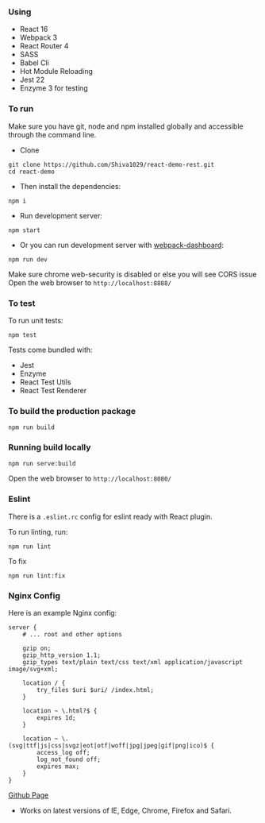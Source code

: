 ### Using

* React 16
* Webpack 3
* React Router 4
* SASS
* Babel Cli
* Hot Module Reloading
* Jest 22
* Enzyme 3 for testing

### To run
Make sure you have git, node and npm installed globally and accessible through the command line.

* Clone

```
git clone https://github.com/Shiva1029/react-demo-rest.git
cd react-demo
```

* Then install the dependencies:

```
npm i
```

* Run development server:

```
npm start
```


* Or you can run development server with [webpack-dashboard](https://github.com/FormidableLabs/webpack-dashboard):

```
npm run dev
```
Make sure chrome web-security is disabled or else you will see CORS issue
Open the web browser to `http://localhost:8888/`

### To test
To run unit tests:

```
npm test
```

Tests come bundled with:

* Jest
* Enzyme
* React Test Utils
* React Test Renderer

### To build the production package

```
npm run build
```

### Running build locally

```
npm run serve:build
```
Open the web browser to `http://localhost:8080/`

### Eslint
There is a `.eslint.rc` config for eslint ready with React plugin.

To run linting, run:

```
npm run lint
```

To fix

```
npm run lint:fix
```

### Nginx Config

Here is an example Nginx config:

```
server {
	# ... root and other options

	gzip on;
	gzip_http_version 1.1;
	gzip_types text/plain text/css text/xml application/javascript image/svg+xml;

	location / {
		try_files $uri $uri/ /index.html;
	}

	location ~ \.html?$ {
		expires 1d;
	}

	location ~ \.(svg|ttf|js|css|svgz|eot|otf|woff|jpg|jpeg|gif|png|ico)$ {
		access_log off;
		log_not_found off;
		expires max;
	}
}
```
[Github Page](https://shiva1029.github.io/react-demo/)

* Works on latest versions of IE, Edge, Chrome, Firefox and Safari.
